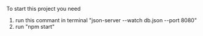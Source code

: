 To start this project you need
1) run this commant in terminal "json-server --watch db.json --port 8080"
2) run "npm start"
